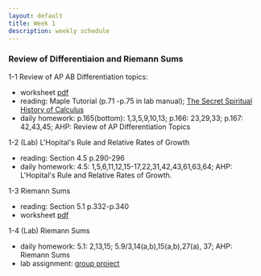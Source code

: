 ```yaml
---
layout: default
title: Week 1
description: weekly schedule
--- 
```

### Review of Differentiaion and Riemann Sums

1-1 Review of AP AB Differentiation topics:

* worksheet [pdf](\calculus2\schedule\week1\1-1Shan.pdf)  <br>
* reading:  Maple Tutorial (p.71 -p.75 in lab manual); [The Secret Spiritual History of Calculus](http://www.scientificamerican.com/article/the-secret-spiritual-history-of-calculus/)
* daily homework: p.165(bottom): 1,3,5,9,10,13; p.166: 23,29,33; p.167: 42,43,45; AHP: Review of AP Differentiation Topics  <br>

1-2 (Lab) L'Hopital's Rule and Relative Rates of Growth 

* reading:   Section 4.5 p.290-296 <br>
* daily homework: 4.5: 1,5,6,11,12,15-17,22,31,42,43,61,63,64; AHP: L'Hopital's Rule and Relative Rates of Growth.  <br>

1-3 Riemann Sums 

* reading: Section 5.1 p.332-p.340  <br>
* worksheet [pdf](\calculus2\schedule\week1\1-3Shan.pdf)  <br>

1-4 (Lab) Riemann Sums  

* daily homework: 5.1: 2,13,15; 5.9/3,14(a,b),15(a,b),27(a), 37; AHP: Riemann Sums   <br>
* lab assignment:  [group project](\calculus2\schedule\week1\1-4Shan.pdf)

